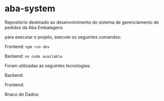 # aba-system

Repositório destinado ao desenvolvimento do sistema de gerenciamento de pedidos da Aba Embalagens

para executar o projeto, execute os seguintes comandos:

Frontend:
``` npm run dev ```

Backend:
``` no code available ```

Foram utilizadas as seguintes tecnologias:

Backend:

Frontend:

Bnaco de Dados:
